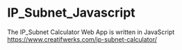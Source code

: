 # IP_Subnet_Javascript
The IP_Subnet Calculator  Web App is written in JavaScript
https://www.creatifwerks.com/ip-subnet-calculator/
